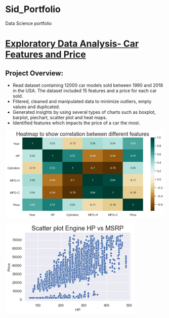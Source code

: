 # Sid_Portfolio
Data Science portfolio

# [Exploratory Data Analysis- Car Features and Price](https://github.com/sijujusi/Car-Features-and-Price) 

## Project Overview:

* Read dataset containing 12000 car models sold between 1990 and 2018 in the USA. The dataset included 15 features and a price for each car sold.
* Flitered, cleaned and manipulated data to minimize outliers, empty values and duplicated.
* Generated insights by using several types of charts such as boxplot, barplot, piechart, scatter plot and heat maps.
* Identified features which impacts the price of a car the most.

![](/images/heatmap.png)

![](/images/price_vs_HP.png)
